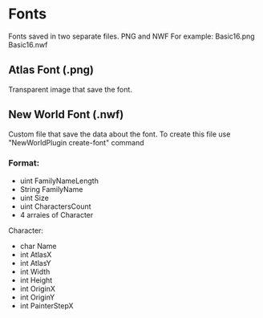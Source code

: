 # Fonts
Fonts saved in two separate files. PNG and NWF
For example:
Basic16.png
Basic16.nwf

## Atlas Font (.png)
Transparent image that save the font.

## New World Font (.nwf)
Custom file that save the data about the font.
To create this file use "NewWorldPlugin create-font" command

### Format:
* uint FamilyNameLength
* String FamilyName
* uint Size
* uint CharactersCount
* 4 arraies of Character

Character:
* char Name
* int AtlasX
* int AtlasY
* int Width
* int Height
* int OriginX
* int OriginY
* int PainterStepX